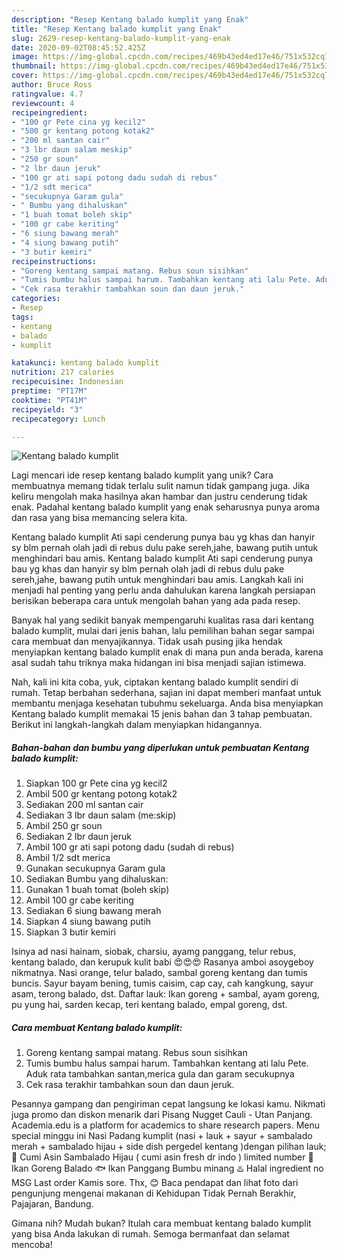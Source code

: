 ```yaml
---
description: "Resep Kentang balado kumplit yang Enak"
title: "Resep Kentang balado kumplit yang Enak"
slug: 2629-resep-kentang-balado-kumplit-yang-enak
date: 2020-09-02T08:45:52.425Z
image: https://img-global.cpcdn.com/recipes/469b43ed4ed17e46/751x532cq70/kentang-balado-kumplit-foto-resep-utama.jpg
thumbnail: https://img-global.cpcdn.com/recipes/469b43ed4ed17e46/751x532cq70/kentang-balado-kumplit-foto-resep-utama.jpg
cover: https://img-global.cpcdn.com/recipes/469b43ed4ed17e46/751x532cq70/kentang-balado-kumplit-foto-resep-utama.jpg
author: Bruce Ross
ratingvalue: 4.7
reviewcount: 4
recipeingredient:
- "100 gr Pete cina yg kecil2"
- "500 gr kentang potong kotak2"
- "200 ml santan cair"
- "3 lbr daun salam meskip"
- "250 gr soun"
- "2 lbr daun jeruk"
- "100 gr ati sapi potong dadu sudah di rebus"
- "1/2 sdt merica"
- "secukupnya Garam gula"
- " Bumbu yang dihaluskan"
- "1 buah tomat boleh skip"
- "100 gr cabe keriting"
- "6 siung bawang merah"
- "4 siung bawang putih"
- "3 butir kemiri"
recipeinstructions:
- "Goreng kentang sampai matang. Rebus soun sisihkan"
- "Tumis bumbu halus sampai harum. Tambahkan kentang ati lalu Pete. Aduk rata tambahkan santan,merica gula dan garam secukupnya"
- "Cek rasa terakhir tambahkan soun dan daun jeruk."
categories:
- Resep
tags:
- kentang
- balado
- kumplit

katakunci: kentang balado kumplit 
nutrition: 217 calories
recipecuisine: Indonesian
preptime: "PT17M"
cooktime: "PT41M"
recipeyield: "3"
recipecategory: Lunch

---
```



![Kentang balado kumplit](https://img-global.cpcdn.com/recipes/469b43ed4ed17e46/751x532cq70/kentang-balado-kumplit-foto-resep-utama.jpg)

Lagi mencari ide resep kentang balado kumplit yang unik? Cara membuatnya memang tidak terlalu sulit namun tidak gampang juga. Jika keliru mengolah maka hasilnya akan hambar dan justru cenderung tidak enak. Padahal kentang balado kumplit yang enak seharusnya punya aroma dan rasa yang bisa memancing selera kita.

Kentang balado kumplit Ati sapi cenderung punya bau yg khas dan hanyir sy blm pernah olah jadi di rebus dulu pake sereh,jahe, bawang putih untuk menghindari bau amis. Kentang balado kumplit Ati sapi cenderung punya bau yg khas dan hanyir sy blm pernah olah jadi di rebus dulu pake sereh,jahe, bawang putih untuk menghindari bau amis. Langkah kali ini menjadi hal penting yang perlu anda dahulukan karena langkah persiapan berisikan beberapa cara untuk mengolah bahan yang ada pada resep.

Banyak hal yang sedikit banyak mempengaruhi kualitas rasa dari kentang balado kumplit, mulai dari jenis bahan, lalu pemilihan bahan segar sampai cara membuat dan menyajikannya. Tidak usah pusing jika hendak menyiapkan kentang balado kumplit enak di mana pun anda berada, karena asal sudah tahu triknya maka hidangan ini bisa menjadi sajian istimewa.


Nah, kali ini kita coba, yuk, ciptakan kentang balado kumplit sendiri di rumah. Tetap berbahan sederhana, sajian ini dapat memberi manfaat untuk membantu menjaga kesehatan tubuhmu sekeluarga. Anda bisa menyiapkan Kentang balado kumplit memakai 15 jenis bahan dan 3 tahap pembuatan. Berikut ini langkah-langkah dalam menyiapkan hidangannya.

<!--inarticleads1-->

##### Bahan-bahan dan bumbu yang diperlukan untuk pembuatan Kentang balado kumplit:

1. Siapkan 100 gr Pete cina yg kecil2
1. Ambil 500 gr kentang potong kotak2
1. Sediakan 200 ml santan cair
1. Sediakan 3 lbr daun salam (me:skip)
1. Ambil 250 gr soun
1. Sediakan 2 lbr daun jeruk
1. Ambil 100 gr ati sapi potong dadu (sudah di rebus)
1. Ambil 1/2 sdt merica
1. Gunakan secukupnya Garam gula
1. Sediakan  Bumbu yang dihaluskan:
1. Gunakan 1 buah tomat (boleh skip)
1. Ambil 100 gr cabe keriting
1. Sediakan 6 siung bawang merah
1. Siapkan 4 siung bawang putih
1. Siapkan 3 butir kemiri


Isinya ad nasi hainam, siobak, charsiu, ayamg panggang, telur rebus, kentang balado, dan kerupuk kulit babi 😍😍😍 Rasanya amboi asoygeboy nikmatnya. Nasi orange, telur balado, sambal goreng kentang dan tumis buncis. Sayur bayam bening, tumis caisim, cap cay, cah kangkung, sayur asam, terong balado, dst. Daftar lauk: Ikan goreng + sambal, ayam goreng, pu yung hai, sarden kecap, teri kentang balado, empal goreng, dst. 

<!--inarticleads2-->

##### Cara membuat Kentang balado kumplit:

1. Goreng kentang sampai matang. Rebus soun sisihkan
1. Tumis bumbu halus sampai harum. Tambahkan kentang ati lalu Pete. Aduk rata tambahkan santan,merica gula dan garam secukupnya
1. Cek rasa terakhir tambahkan soun dan daun jeruk.


Pesannya gampang dan pengiriman cepat langsung ke lokasi kamu. Nikmati juga promo dan diskon menarik dari Pisang Nugget Cauli - Utan Panjang. Academia.edu is a platform for academics to share research papers. Menu special minggu ini Nasi Padang kumplit (nasi + lauk + sayur + sambalado merah + sambalado hijau + side dish pergedel kentang )dengan pilihan lauk; 🐙 Cumi Asin Sambalado Hijau ( cumi asin fresh dr indo ) limited number 🐠 Ikan Goreng Balado 🐟 Ikan Panggang Bumbu minang ♨️ Halal ingredient no MSG Last order Kamis sore. Thx, 😊 Baca pendapat dan lihat foto dari pengunjung mengenai makanan di Kehidupan Tidak Pernah Berakhir, Pajajaran, Bandung. 

Gimana nih? Mudah bukan? Itulah cara membuat kentang balado kumplit yang bisa Anda lakukan di rumah. Semoga bermanfaat dan selamat mencoba!
